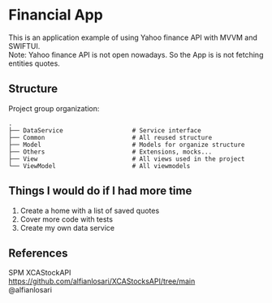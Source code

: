 # Financial App
This is an application example of using Yahoo finance API with MVVM and SWIFTUI.  
Note: Yahoo finance API is not open nowadays. So the App is is not fetching entities quotes.

## Structure
Project group organization:  

    .  
    ├── DataService                   # Service interface
    ├── Common                        # All reused structure
    ├── Model                         # Models for organize structure
    ├── Others                        # Extensions, mocks...
    ├── View                          # All views used in the project
    └── ViewModel                     # All viewmodels

## Things I would do if I had more time
1. Create a home with a list of saved quotes
2. Cover more code with tests
3. Create my own data service

## References
SPM XCAStockAPI  
https://github.com/alfianlosari/XCAStocksAPI/tree/main  
@alfianlosari
